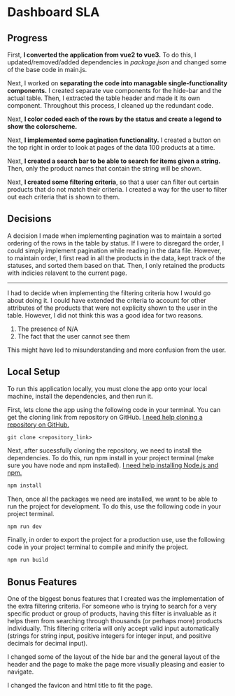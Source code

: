 # Dashboard SLA

## Progress

First, **I converted the application from vue2 to vue3.** To do this, I updated/removed/added dependencies in *package.json* and changed some of the base code in main.js.

Next, I worked on **separating the code into managable single-functionality components.** I created separate vue components for the hide-bar and the actual table. Then, I extracted the table header and made it its own component. Throughout this process, I cleaned up the redundant code.

Next, **I color coded each of the rows by the status and create a legend to show the colorscheme.**

Next, **I implemented some pagination functionality.** I created a button on the top right in order to look at pages of the data 100 products at a time.

Next, **I created a search bar to be able to search for items given a string.** Then, only the product names that contain the string will be shown.

Next, **I created some filtering criteria**, so that a user can filter out certain products that do not match their criteria. I created a way for the user to
filter out each criteria that is shown to them. 

## Decisions

A decision I made when implementing pagination was to maintain a sorted ordering of the rows in the table by status. If I were to disregard the order, I could simply implement pagination while reading in the data file. However, to maintain order, I first read in all the products in the data, kept track of the statuses, and sorted them based on that. Then, I only retained the products with indicies relavent to the current page.

-----

I had to decide when implementing the filtering criteria how I would go about doing it. I could have extended the criteria to account for other attributes of the products
that were not explicity shown to the user in the table. However, I did not think this was a good idea for two reasons.

1. The presence of N/A
2. The fact that the user cannot see them

This might have led to misunderstanding and more confusion from the user. 

## Local Setup

To run this application locally, you must clone the app onto your local machine, install the dependencies, and then run it.

First, lets clone the app using the following code in your terminal. You can get the cloning link from repository on GitHub. [I need help cloning a repository on GitHub.](https://docs.github.com/en/repositories/creating-and-managing-repositories/cloning-a-repository)
```
git clone <repository_link>
```

Next, after sucessfully cloning the repository, we need to install the dependencies. To do this, run npm install in your project terminal (make sure you have node and npm installed).  [I need help installing Node.js and npm.](https://docs.npmjs.com/downloading-and-installing-node-js-and-npm)

```sh
npm install
```

Then, once all the packages we need are installed, we want to be able to run the project for development. To do this, use the following code in your project terminal. 

```sh
npm run dev
```

Finally, in order to export the project for a production use, use the following code in your project terminal to compile and minify the project.
```sh
npm run build
```

## Bonus Features

One of the biggest bonus features that I created was the implementation of the extra filtering criteria. For someone who is trying to search for a very specific product or group of products, having this filter is invaluable as it helps them from searching through thousands (or perhaps more) products individually. This filtering criteria will only accept valid input automatically (strings for string input, positive integers for integer input, and positive decimals for decimal input).

I changed some of the layout of the hide bar and the general layout of the header and the page to make the page more visually pleasing and easier to navigate.

I changed the favicon and html title to fit the page.
